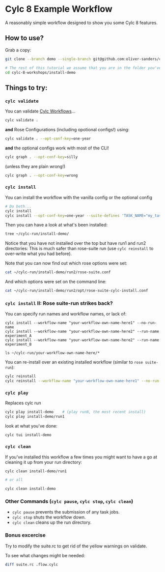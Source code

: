 # Cylc 8 Example Workflow

A reasonably simple workflow designed to show you some Cylc 8 features.

## How to use?

Grab a copy:

```bash
git clone --branch demo --single-branch git@github.com:oliver-sanders/cylc-8-workshops.git

# The rest of this tutorial we assume that you are in the folder you've just created:
cd cylc-8-workshops/install-demo
```

## Things to try:

### `cylc validate`

You can validate [Cylc Workflows]()...

```bash
cylc validate .
```

**and** Rose Configurations (including opotional configs!) using:

```bash
cylc validate . --opt-conf-key=one-year
```

**and** the optional configs work with most of the CLI!

```bash
cylc graph . --opt-conf-key=silly
```

(unless they are plain wrong!)

```bash
cylc graph . --opt-conf-key=wrong
```

### `cylc install`

You can install the workflow with the vanilla config or the optional config

```bash
# Do both...
cylc install
cylc install --opt-conf-key=one-year --suite-defines 'TASK_NAME="my_task_"'
```

Then you can have a look at what's been installed:

```bash
tree ~/cylc-run/install-demo/
```

Notice that you have not installed over the top but have run1 and run2 directories:
This is much safer than rose-suite run (use `cylc reinstall` to over-write
what you had before).

Note that you can now find out which rose options were set:
```bash
cat ~/cylc-run/install-demo/run2/rose-suite.conf
```

And which options were set on the command line:
```bash
cat ~/cylc-run/install-demo/run2/opt/rose-suite-cylc-install.conf
```

### `cylc install` II: Rose suite-run strikes back?

You can specify run names and workflow names, or lack of:

```
cylc install --workflow-name "your-workflow-own-name-here1" --no-run-name
cylc install --workflow-name "your-workflow-own-name-here2" --run-name experiment_A
cylc install --workflow-name "your-workflow-own-name-here2" --run-name experiment_B

ls ~/cylc-run/your-workflow-own-name-here/*
```

You can re-install over an existing installed workflow (similar to `rose suite-run`):

```bash
cylc reinstall
cylc reinstall --workflow-name "your-workflow-own-name-here1" --no-run-name
```

### `cylc play`

Replaces cylc run

```bash
cylc play install-demo    # (play runN, the most recent install)
cylc play install-demo/run1
```

look at what you've done:

```
cylc tui install-demo
```

### `cylc clean`

If you've installed this workflow a few times you might want to have a go
at cleaning it up from your run directory:

```bash
cylc clean install-demo/run1

# or all

cylc clean install-demo
```

### Other Commands (`cylc pause`, `cylc stop`, `cylc clean`)

- `cylc pause` prevents the submission of any task jobs.
- `cylc stop` shuts the workflow down.
- `cylc clean` cleans up the run directory.


### Bonus excercise

Try to modify the suite.rc to get rid of the yellow warnings on validate.

To see what changes might be needed:

```bash
diff suite.rc .flow.cylc
```

